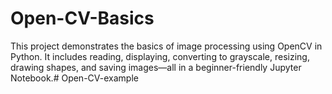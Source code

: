 # Open-CV-Basics
This project demonstrates the basics of image processing using OpenCV in Python. It includes reading, displaying, converting to grayscale, resizing, drawing shapes, and saving images—all in a beginner-friendly Jupyter Notebook.# Open-CV-example
